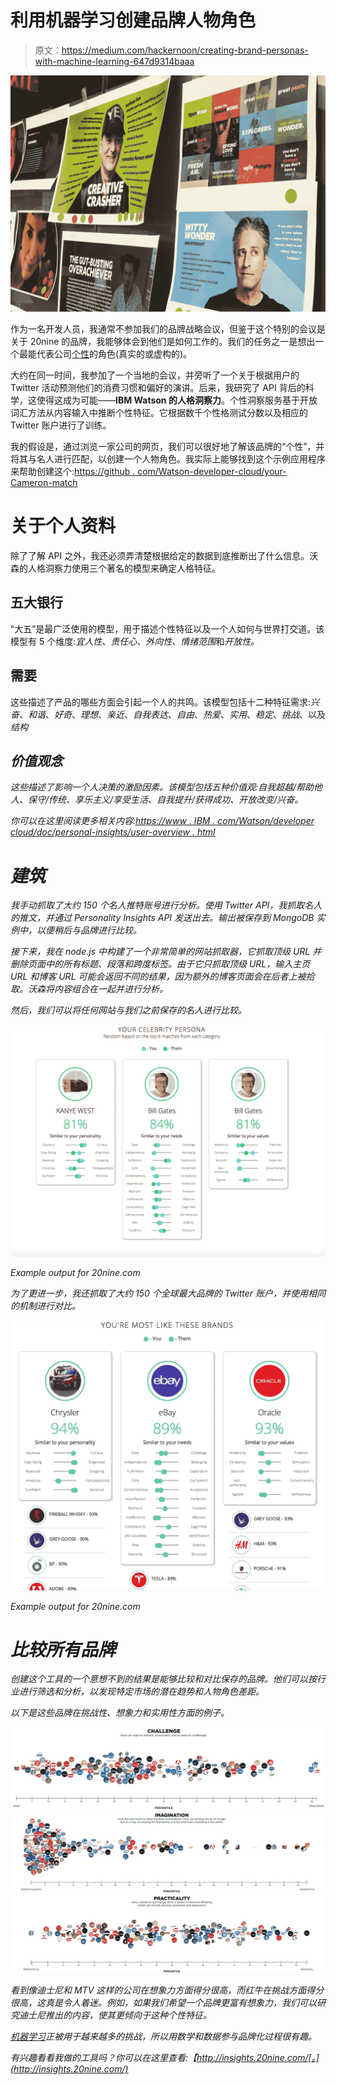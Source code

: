 # 利用机器学习创建品牌人物角色

> 原文：<https://medium.com/hackernoon/creating-brand-personas-with-machine-learning-647d9314baaa>

![](img/6724e6c48738c5ddd6d8fcb07ebf6035.png)

作为一名开发人员，我通常不参加我们的品牌战略会议，但鉴于这个特别的会议是关于 20nine 的品牌，我能够体会到他们是如何工作的。我们的任务之一是想出一个最能代表公司[个性](https://hackernoon.com/tagged/personality)的角色(真实的或虚构的)。

大约在同一时间，我参加了一个当地的会议，并旁听了一个关于根据用户的 Twitter 活动预测他们的消费习惯和偏好的演讲。后来，我研究了 API 背后的科学，这使得这成为可能——**IBM Watson 的人格洞察力**。个性洞察服务基于开放词汇方法从内容输入中推断个性特征。它根据数千个性格测试分数以及相应的 Twitter 账户进行了训练。

我的假设是，通过浏览一家公司的网页，我们可以很好地了解该品牌的“个性”，并将其与名人进行匹配，以创建一个人物角色。我实际上能够找到这个示例应用程序来帮助创建这个:[https://github . com/Watson-developer-cloud/your-Cameron-match](https://github.com/watson-developer-cloud/your-celebrity-match)

# 关于个人资料

除了了解 API 之外，我还必须弄清楚根据给定的数据到底推断出了什么信息。沃森的人格洞察力使用三个著名的模型来确定人格特征。

## 五大银行

“大五”是最广泛使用的模型，用于描述个性特征以及一个人如何与世界打交道。该模型有 5 个维度:*宜人性、责任心、外向性、情绪范围*和*开放性。*

## 需要

这些描述了产品的哪些方面会引起一个人的共鸣。该模型包括十二种特征需求:*兴奋*、*和谐*、*好奇*、*理想*、*亲近*、*自我表达*、*自由*、*热爱*、*实用*、*稳定*、*挑战*、以及*结构*

## *价值观念*

*这些描述了影响一个人决策的激励因素。该模型包括五种价值观:*自我超越/帮助他人*、*保守/传统*、*享乐主义/享受生活*、*自我提升/获得成功*、*开放改变/兴奋*。*

*你可以在这里阅读更多相关内容:[https://www . IBM . com/Watson/developer cloud/doc/personal-insights/user-overview . html](https://www.ibm.com/watson/developercloud/doc/personality-insights/user-overview.html)*

# *建筑*

*我手动抓取了大约 150 个名人推特账号进行分析。使用 Twitter API，我抓取名人的推文，并通过 Personality Insights API 发送出去。输出被保存到 MongoDB 实例中，以便稍后与品牌进行比较。*

*接下来，我在 node.js 中构建了一个非常简单的网站抓取器，它抓取顶级 URL 并删除页面中的所有标题、段落和跨度标签。由于它只抓取顶级 URL，输入主页 URL 和博客 URL 可能会返回不同的结果，因为额外的博客页面会在后者上被拾取。沃森将内容组合在一起并进行分析。*

*然后，我们可以将任何网站与我们之前保存的名人进行比较。*

*![](img/f7fcea4c6c461ae6952c99850c9c707f.png)*

*Example output for 20nine.com*

*为了更进一步，我还抓取了大约 150 个全球最大品牌的 Twitter 账户，并使用相同的机制进行对比。*

*![](img/76791c2d70e2ec9da4adb7a3868f2534.png)*

*Example output for 20nine.com*

# *比较所有品牌*

*创建这个工具的一个意想不到的结果是能够比较和对比保存的品牌。他们可以按行业进行筛选和分析，以发现特定市场的潜在趋势和人物角色差距。*

*以下是这些品牌在挑战性、想象力和实用性方面的例子。*

*![](img/f1939671defe61c5a6d5a7afd3a90f64.png)**![](img/20e21bee517b7788efe30f537d4a623d.png)**![](img/86325eeda7bea03ec5608527df45cde8.png)*

*看到像迪士尼和 MTV 这样的公司在想象力方面得分很高，而红牛在挑战方面得分很高，这真是令人着迷。例如，如果我们希望一个品牌更富有想象力，我们可以研究迪士尼推出的内容，使其更倾向于这种个性特征。*

*[机器学习](https://hackernoon.com/tagged/machine-learning)正被用于越来越多的挑战，所以用数学和数据参与品牌化过程很有趣。*

*有兴趣看看我做的工具吗？你可以在这里查看:【http://insights.20nine.com/[。](http://insights.20nine.com/)*